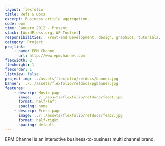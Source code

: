 ```yaml
---
layout: flexfolio
title: Refs & Docs
excerpt: Business article aggregation.
code: epm
time: January 2012 - Present
stack: [WordPress.org, WP Toolset]
responsibilities:  Front-end Development, design, graphics, tutorials, server management
category: Project
projlink:
    - name: EPM Channel
      url: http://www.epmchannel.com
flexwidth: 2
flexheight: 1
flexorder: 1
listview: false
project-img: ../assets/flexfolio/refdocs/banner.jpg
banner: ../../assets/flexfolio/refdocs/pgbanner.jpg
features:
    - descrip: Music page
      image: ../../assets/flexfolio/refdocs/feat1.jpg
      format: half-left
      spacing: none
    - descrip: Press page
      image: ../../assets/flexfolio/refdocs/feat2.jpg
      format: half-right
      spacing: default
---
```

EPM Channel is an interactive business-to-business multi channel brand.
